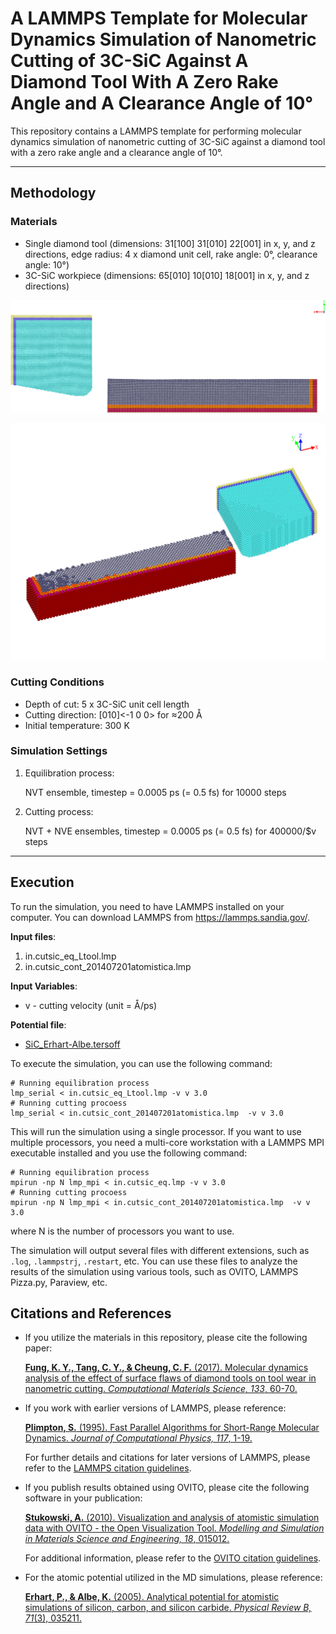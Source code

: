 # A LAMMPS Template for Molecular Dynamics Simulation of Nanometric Cutting of 3C-SiC Against A Diamond Tool With A Zero Rake Angle and A Clearance Angle of 10°

This repository contains a LAMMPS template for performing molecular dynamics simulation of nanometric cutting of 3C-SiC against a diamond tool with a zero rake angle and a clearance angle of 10°.

---

## Methodology

### Materials

- Single diamond tool (dimensions: 31[100] 31[010] 22[001] in x, y, and z directions, edge radius: 4 x diamond unit cell, rake angle: 0°, clearance angle: 10°)
- 3C-SiC workpiece (dimensions: 65[010] 10[010] 18[001] in x, y, and z directions)

![Front view of the nanometric cutting model](front_view.png)

![Isometric view of the nanometric cutting model](isometric_view.png)

### Cutting Conditions

- Depth of cut: 5 x 3C-SiC unit cell length
- Cutting direction: [010]<-1 0 0> for ≈200 Å
- Initial temperature: 300 K

### Simulation Settings

1. Equilibration process:

   NVT ensemble, timestep = 0.0005 ps (= 0.5 fs) for 10000 steps

2. Cutting process:

   NVT + NVE ensembles, timestep = 0.0005 ps (= 0.5 fs) for 400000/$v steps

---

## Execution

To run the simulation, you need to have LAMMPS installed on your computer. You can download LAMMPS from https://lammps.sandia.gov/.

**Input files**:

1. in.cutsic_eq_Ltool.lmp
2. in.cutsic_cont_201407201atomistica.lmp

**Input Variables**:

- v - cutting velocity (unit = Å/ps)

**Potential file**:

- [SiC_Erhart-Albe.tersoff](https://www.ctcms.nist.gov/potentials/entry/2005--Erhart-P-Albe-K--Si-C-I/)

To execute the simulation, you can use the following command:

```shell
# Running equilibration process
lmp_serial < in.cutsic_eq_Ltool.lmp -v v 3.0
# Running cutting procoess
lmp_serial < in.cutsic_cont_201407201atomistica.lmp  -v v 3.0
```

This will run the simulation using a single processor. If you want to use multiple processors, you need a multi-core workstation with a LAMMPS MPI executable installed and you use the following command:

```shell
# Running equilibration process
mpirun -np N lmp_mpi < in.cutsic_eq.lmp -v v 3.0
# Running cutting procoess
mpirun -np N lmp_mpi < in.cutsic_cont_201407201atomistica.lmp  -v v 3.0
```

where N is the number of processors you want to use.

The simulation will output several files with different extensions, such as `.log`, `.lammpstrj`, `.restart`, etc. You can use these files to analyze the results of the simulation using various tools, such as OVITO, LAMMPS Pizza.py, Paraview, etc.

## Citations and References

- If you utilize the materials in this repository, please cite the following paper:

  [**Fung, K. Y., Tang, C. Y., & Cheung, C. F.** (2017). Molecular dynamics analysis of the effect of surface flaws of diamond tools on tool wear in nanometric cutting. *Computational Materials Science, 133*, 60-70.](https://doi.org/10.1016/j.commatsci.2017.03.006)

- If you work with earlier versions of LAMMPS, please reference:

  [**Plimpton, S.** (1995). Fast Parallel Algorithms for Short-Range Molecular Dynamics. *Journal of Computational Physics, 117*, 1-19.](https://doi.org/10.1006/jcph.1995.1039)

  For further details and citations for later versions of LAMMPS, please refer to the [LAMMPS citation guidelines](https://www.lammps.org/cite.html).

- If you publish results obtained using OVITO, please cite the following software in your publication:

  [**Stukowski, A.** (2010). Visualization and analysis of atomistic simulation data with OVITO - the Open Visualization Tool. *Modelling and Simulation in Materials Science and Engineering, 18*, 015012.](https://doi.org/10.1088/0965-0393/18/1/015012)

  For additional information, please refer to the [OVITO citation guidelines](https://www.ovito.org/#citeOvito).
  
- For the atomic potential utilized in the MD simulations, please reference:

  [**Erhart, P., & Albe, K.** (2005). Analytical potential for atomistic simulations of silicon, carbon, and silicon carbide. *Physical Review B, 71*(3), 035211.](https://doi.org/10.1103/physrevb.71.035211)
